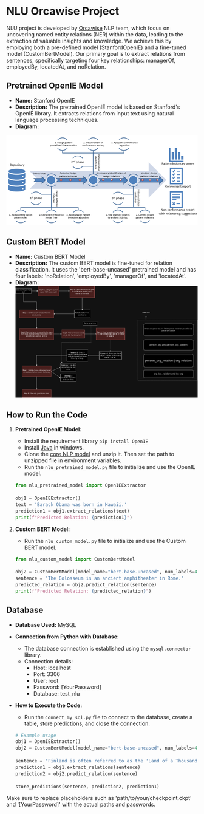 # NLU Orcawise Project
NLU project is developed by [Orcawise](https://www.orcawise.com/) NLP team, which focus on uncovering named entity relations (NER) within the data, leading to the extraction of valuable insights and knowledge. We achieve this by employing both a pre-defined model (StanfordOpenIE) and a fine-tuned model (CustomBertModel). Our primary goal is to extract relations from sentences, specifically targeting four key relationships: managerOf, employedBy, locatedAt, and noRelation.


##  Pretrained OpenIE Model

- **Name:** Stanford OpenIE
- **Description:** The pretrained OpenIE model is based on Stanford's OpenIE library. It extracts relations from input text using natural language processing techniques.
- **Diagram:**
  
 ![Diagram](Diagram/stanford.png)

##  Custom BERT Model

- **Name:** Custom BERT Model
- **Description:** The custom BERT model is fine-tuned for relation classification. It uses the 'bert-base-uncased' pretrained model and has four labels: 'noRelation', 'employedBy', 'managerOf', and 'locatedAt'.
- **Diagram:**
 ![Diagram](Diagram/Custom_code_diagram.drawio.png)

## How to Run the Code

1. **Pretrained OpenIE Model:**
    - Install the requirement library `pip install OpenIE`
    - Install [Java](http://jdk.javTa.net/archive/) in windows.
    - Clone the [core NLP model](https://nlp.stanford.edu/software/stanford-corenlp-4.2.2.zip) and unzip it. Then set the path to unzipped file in environment variables.
    - Run the `nlu_pretrained_model.py` file to initialize and use the OpenIE model.

    ```python
    from nlu_pretrained_model import OpenIEExtractor

    obj1 = OpenIEExtractor()
    text = 'Barack Obama was born in Hawaii.'
    prediction1 = obj1.extract_relations(text)
    print(f"Predicted Relation: {prediction1}")
    ```

3. **Custom BERT Model:**
    - Run the `nlu_custom_model.py` file to initialize and use the Custom BERT model.

    ```python
    from nlu_custom_model import CustomBertModel

    obj2 = CustomBertModel(model_name="bert-base-uncased", num_labels=4, checkpoint_path='path/to/your/checkpoint.ckpt')
    sentence = 'The Colosseum is an ancient amphitheater in Rome.'
    predicted_relation = obj2.predict_relation(sentence)
    print(f"Predicted Relation: {predicted_relation}")
    ```

## Database

- **Database Used:** MySQL
- **Connection from Python with Database:**
    - The database connection is established using the `mysql.connector` library.
    - Connection details:
        - Host: localhost
        - Port: 3306
        - User: root
        - Password: [YourPassword]
        - Database: test_nlu
- **How to Execute the Code:**
    - Run the `connect_my_sql.py` file to connect to the database, create a table, store predictions, and close the connection.

    ```python
    # Example usage
    obj1 = OpenIEExtractor()
    obj2 = CustomBertModel(model_name="bert-base-uncased", num_labels=4, checkpoint_path='path/to/your/checkpoint.ckpt')

    sentence = "Finland is often referred to as the 'Land of a Thousand Lakes', but in reality, it has over 188,000 lakes."
    prediction1 = obj1.extract_relations(sentence)
    prediction2 = obj2.predict_relation(sentence)

    store_predictions(sentence, prediction2, prediction1)
    ```

Make sure to replace placeholders such as 'path/to/your/checkpoint.ckpt' and '[YourPassword]' with the actual paths and passwords.


